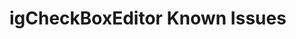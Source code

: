 ﻿<!--
|metadata|
{
    "fileName": "igcheckboxeditor-known-issues",
    "controlName": "igEditors",
    "tags": ["Editing","Known Issues"]
}
|metadata|
-->

# igCheckBoxEditor Known Issues